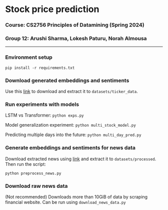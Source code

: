 # Stock price prediction

### Course: CS2756 Principles of Datamining (Spring 2024)
### Group 12: Arushi Sharma, Lokesh Paturu, Norah Almousa

<hr />

### Environment setup

`pip install -r requirements.txt`

### Download generated embeddings and sentiments

Use this [link](https://pitt-my.sharepoint.com/:u:/g/personal/vep52_pitt_edu/EVvgnXBBHEFOjKFZoXTZhtQBnX_-5ciEBjqTBlkI32id9Q?e=J4MNqj) to download and extract it to `datasets/ticker_data`.

### Run experiments with models

LSTM vs Transformer: `python exps.py`

Model generalization experiment:
`python multi_stock_model.py`

Predicting multiple days into the future:
`python multi_day_pred.py`

### Generate embeddings and sentiments for news data

Download extracted news using [link](https://pitt-my.sharepoint.com/:u:/g/personal/vep52_pitt_edu/EQWRaswzU2xIjAtyID8kyPkBmOmcp9Te-k5gf-SChU8NCA?e=bkDx1s) and extract it to `datasets/processed`. Then run the script:

`python preprocess_news.py`

### Download raw news data

(Not recommended) Downloads more than 10GiB of data by scraping financial website. Can be run using `download_news_data.py`
